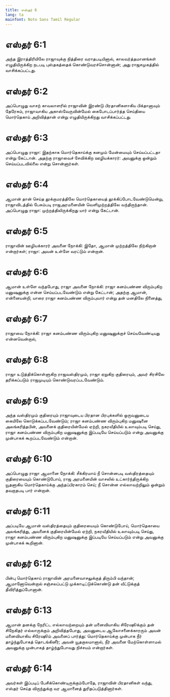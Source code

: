 ```yaml
---
title: எஸ்தர் 6
lang: ta
mainfont: Noto Sans Tamil Regular
---
```


# எஸ்தர் 6:1

அந்த இராத்திரியிலே ராஜாவுக்கு நித்திரை வராதபடியினால், காலவர்த்தமானங்கள் எழுதியிருக்கிற நடபடி புஸ்தகத்தைக் கொண்டுவரச்சொன்னான்; அது ராஜசமுகத்தில் வாசிக்கப்பட்டது.

# எஸ்தர் 6:2

அப்பொழுது வாசற் காவலாளரில் ராஜாவின் இரண்டு பிரதானிகளாகிய பிக்தானாவும் தேரேசும், ராஜாவாகிய அகாஸ்வேருவின்மேல் கைபோடப்பார்த்த செய்தியை மொர்தெகாய் அறிவித்தான் என்று எழுதியிருக்கிறது வாசிக்கப்பட்டது.

# எஸ்தர் 6:3

அப்பொழுது ராஜா: இதற்காக மொர்தெகாய்க்கு கனமும் மேன்மையும் செய்யப்பட்டதா என்று கேட்டான். அதற்கு ராஜாவைச் சேவிக்கிற ஊழியக்காரர்: அவனுக்கு ஒன்றும் செய்யப்படவில்லை என்று சொன்னார்கள்.

# எஸ்தர் 6:4

ஆமான் தான் செய்த தூக்குமரத்திலே மொர்தெகாயைத் தூக்கிப்போடவேண்டுமென்று, ராஜாவிடத்தில் பேசும்படி ராஜஅரமனையின் வெளிமுற்றத்திலே வந்திருந்தான். அப்பொழுது ராஜா: முற்றத்திலிருக்கிறது யார் என்று கேட்டான்.

# எஸ்தர் 6:5

ராஜாவின் ஊழியக்காரர் அவனை நோக்கி: இதோ, ஆமான் முற்றத்திலே நிற்கிறான் என்றார்கள்; ராஜா: அவன் உள்ளே வரட்டும் என்றான்.

# எஸ்தர் 6:6

ஆமான் உள்ளே வந்தபோது, ராஜா அவனை நோக்கி: ராஜா கனம்பண்ண விரும்புகிற மனுஷனுக்கு என்ன செய்யப்படவேண்டும் என்று கேட்டான்; அதற்கு ஆமான், என்னையன்றி, யாரை ராஜா கனம்பண்ண விரும்புவார் என்று தன் மனதிலே நினைத்து,

# எஸ்தர் 6:7

ராஜாவை நோக்கி: ராஜா கனம்பண்ண விரும்புகிற மனுஷனுக்குச் செய்யவேண்டியது என்னவென்றால்,

# எஸ்தர் 6:8

ராஜா உடுத்திக்கொள்ளுகிற ராஜவஸ்திரமும், ராஜா ஏறுகிற குதிரையும், அவர் சிரசிலே தரிக்கப்படும் ராஜமுடியும் கொண்டுவரப்படவேண்டும்.

# எஸ்தர் 6:9

அந்த வஸ்திரமும் குதிரையும் ராஜாவுடைய பிரதான பிரபுக்களில் ஒருவனுடைய கையிலே கொடுக்கப்படவேண்டும்; ராஜா கனம்பண்ண விரும்புகிற மனுஷனை அலங்கரித்தபின், அவனைக் குதிரையின்மேல் ஏற்றி, நகரவீதியில் உலாவும்படி செய்து, ராஜா கனம்பண்ண விரும்புகிற மனுஷனுக்கு இப்படியே செய்யப்படும் என்று அவனுக்கு முன்பாகக் கூறப்படவேண்டும் என்றான்.

# எஸ்தர் 6:10

அப்பொழுது ராஜா ஆமானை நோக்கி: சீக்கிரமாய் நீ சொன்னபடி வஸ்திரத்தையும் குதிரையையும் கொண்டுபோய், ராஜ அரமனையின் வாசலில் உட்கார்ந்திருக்கிற யூதனாகிய மொர்தெகாய்க்கு அந்தப்பிரகாரம் செய்; நீ சொன்ன எல்லாவற்றிலும் ஒன்றும் தவறாதபடி பார் என்றான்.

# எஸ்தர் 6:11

அப்படியே ஆமான் வஸ்திரத்தையும் குதிரையையும் கொண்டுபோய், மொர்தெகாயை அலங்கரித்து, அவனைக் குதிரையின்மேல் ஏற்றி, நகரவீதியில் உலாவும்படி செய்து, ராஜா கனம்பண்ண விரும்புகிற மனுஷனுக்கு இப்படியே செய்யப்படும் என்று அவனுக்கு முன்பாகக் கூறினான்.

# எஸ்தர் 6:12

பின்பு மொர்தெகாய் ராஜாவின் அரமனைவாசலுக்குத் திரும்பி வந்தான்; ஆமானோவென்றால் சஞ்சலப்பட்டு முக்காடிட்டுக்கொண்டு தன் வீட்டுக்குத் தீவிரித்துப்போனான்.

# எஸ்தர் 6:13

ஆமான் தனக்கு நேரிட்ட எல்லாவற்றையும் தன் மனைவியாகிய சிரேஷூக்கும் தன் சிநேகிதர் எல்லாருக்கும் அறிவித்தபோது, அவனுடைய ஆலோசனைக்காரரும் அவன் மனைவியாகிய சிரேஷூம் அவனைப் பார்த்து: மொர்தெகாய்க்கு முன்பாக நீர் தாழ்ந்துபோகத் தொடங்கினீர்; அவன் யூதகுலமானால், நீர் அவனை மேற்கொள்ளாமல் அவனுக்கு முன்பாகத் தாழ்ந்துபோவது நிச்சயம் என்றார்கள்.

# எஸ்தர் 6:14

அவர்கள் இப்படிப் பேசிக்கொண்டிருக்கும்போதே, ராஜாவின் பிரதானிகள் வந்து, எஸ்தர் செய்த விருந்துக்கு வர ஆமானைத் துரிதப்படுத்தினார்கள்.


